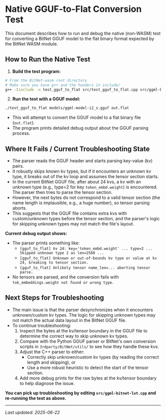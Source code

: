 # Native GGUF-to-Flat Conversion Test

This document describes how to run and debug the native (non-WASM) test for converting a BitNet GGUF model to the flat binary format expected by the BitNet WASM module.

## How to Run the Native Test

1. **Build the test program:**

```bash
# From the BitNet-wasm root directory
# Make sure you have g++ and the headers in include/
g++ -Iinclude -o test_gguf_to_flat src/test_gguf_to_flat.cpp src/ggml-bitnet-lut.cpp
```

2. **Run the test with a GGUF model:**

```bash
./test_gguf_to_flat models/ggml-model-i2_s.gguf out.flat
```

- This will attempt to convert the GGUF model to a flat binary file (`out.flat`).
- The program prints detailed debug output about the GGUF parsing process.

## Where It Fails / Current Troubleshooting State

- The parser reads the GGUF header and starts parsing key-value (kv) pairs.
- It robustly skips known kv types, but if it encounters an unknown kv type, it breaks out of the kv loop and assumes the tensor section starts.
- In the current BitNet GGUF file, after about 24 kvs, a kv with an unknown type (e.g., type=2 for key `token_embd.weight`) is encountered. The parser then tries to parse the tensor section.
- However, the next bytes do not correspond to a valid tensor section (the name length is implausible, e.g., a huge number), so tensor parsing aborts.
- This suggests that the GGUF file contains extra kvs with custom/unknown types before the tensor section, and the parser's logic for skipping unknown types may not match the file's layout.

**Current debug output shows:**
- The parser prints something like:
  - `[gguf_to_flat] kv 24: key='token_embd.weight' ... type=2 ... Skipped unknown type 2 as len=2560 ...`
  - `[gguf_to_flat] Unknown or out-of-bounds kv type or value at kv 24, breaking to tensor section.`
  - `[gguf_to_flat] Unlikely tensor name_len=... aborting tensor parse.`
- No tensors are parsed, and the conversion fails with `tok_embeddings.weight not found or wrong type`.

## Next Steps for Troubleshooting

- The main issue is that the parser desynchronizes when it encounters unknown/custom kv types. The logic for skipping unknown types may not match the actual data layout in the BitNet GGUF file.
- To continue troubleshooting:
  1. Inspect the bytes at the kv/tensor boundary in the GGUF file to determine the correct way to skip unknown kv types.
  2. Compare with the Python GGUF parser or BitNet's own conversion scripts in `3rdparty/BitNet/utils/` to see how they handle these kvs.
  3. Adjust the C++ parser to either:
     - Correctly skip unknown/custom kv types (by reading the correct length and skipping), or
     - Use a more robust heuristic to detect the start of the tensor section.
  4. Add more debug prints for the raw bytes at the kv/tensor boundary to help diagnose the issue.

**You can pick up troubleshooting by editing `src/ggml-bitnet-lut.cpp` and re-running the test as above.**

---

_Last updated: 2025-06-22_
